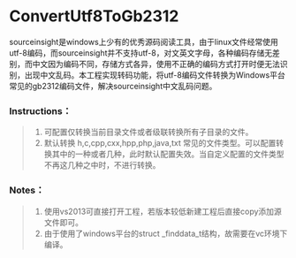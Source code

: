 # ConvertUtf8ToGb2312

sourceinsight是windows上少有的优秀源码阅读工具，由于linux文件经常使用utf-8编码，而sourceinsight并不支持utf-8，对文英文字母，各种编码存储无差别，而中文因为编码不同，存储方式各异，使用不正确的编码方式打开时便无法识别，出现中文乱码。本工程实现转码功能，将utf-8编码文件转换为Windows平台常见的gb2312编码文件，解决sourceinsight中文乱码问题。

### Instructions：
> 1. 可配置仅转换当前目录文件或者级联转换所有子目录的文件。
> 2. 默认转换 h,c,cpp,cxx,hpp,php,java,txt
常见的文件类型。可以配置转换其中的一种或者几种，此时默认配置失效。当自定义配置的文件类型不再这几种之中时，不进行转换。

### Notes：
> 1. 使用vs2013可直接打开工程，若版本较低新建工程后直接copy添加源文件即可。
> 2. 由于使用了windows平台的struct _finddata_t结构，故需要在vc环境下编译。
